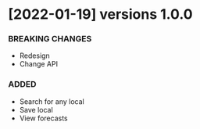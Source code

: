 # [2022-01-19] versions 1.0.0

### BREAKING CHANGES
  - Redesign
  - Change API
### ADDED
  - Search for any local
  - Save local
  - View forecasts